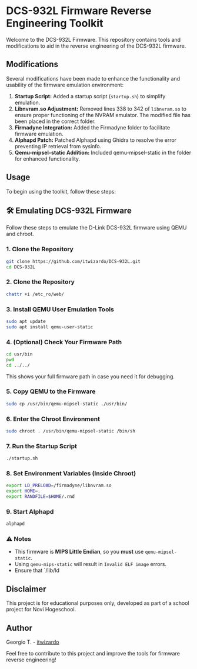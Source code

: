 # DCS-932L Firmware Reverse Engineering Toolkit

Welcome to the DCS-932L Firmware. This repository contains tools and modifications to aid in the reverse engineering of the DCS-932L firmware.

## Modifications

Several modifications have been made to enhance the functionality and usability of the firmware emulation environment:

1. **Startup Script:** Added a startup script (`startup.sh`) to simplify emulation.
2. **Libnvram.so Adjustment:** Removed lines 338 to 342 of `libnvram.so` to ensure proper functioning of the NVRAM emulator. The modified file has been placed in the correct folder.
3. **Firmadyne Integration:** Added the Firmadyne folder to facilitate firmware emulation.
4. **Alphapd Patch:** Patched Alphapd using Ghidra to resolve the error preventing IP retrieval from sysinfo.
5. **Qemu-mipsel-static Addition:** Included qemu-mipsel-static in the folder for enhanced functionality.

## Usage

To begin using the toolkit, follow these steps:

## 🛠️ Emulating DCS-932L Firmware

Follow these steps to emulate the D-Link DCS-932L firmware using QEMU and chroot.

### 1. Clone the Repository

```bash
git clone https://github.com/itwizardo/DCS-932L.git
cd DCS-932L
```

### 2. Clone the Repository

```bash
chattr +i /etc_ro/web/
```

### 3. Install QEMU User Emulation Tools

```bash
sudo apt update
sudo apt install qemu-user-static
```

### 4. (Optional) Check Your Firmware Path

```bash
cd usr/bin
pwd
cd ../../
```

This shows your full firmware path in case you need it for debugging.

### 5. Copy QEMU to the Firmware

```bash
sudo cp /usr/bin/qemu-mipsel-static ./usr/bin/
```

### 6. Enter the Chroot Environment

```bash
sudo chroot . /usr/bin/qemu-mipsel-static /bin/sh
```

### 7. Run the Startup Script

```bash
./startup.sh
```

### 8. Set Environment Variables (Inside Chroot)

```bash
export LD_PRELOAD=/firmadyne/libnvram.so
export HOME=.
export RANDFILE=$HOME/.rnd
```

### 9. Start Alphapd

```bash
alphapd
```

### ⚠️ Notes

- This firmware is **MIPS Little Endian**, so you **must** use `qemu-mipsel-static`.
- Using `qemu-mips-static` will result in `Invalid ELF image` errors.
- Ensure that `/lib/ld



## Disclaimer

This project is for educational purposes only, developed as part of a school project for Novi Hogeschool.

## Author

Georgio T. - [itwizardo](https://github.com/itwizardo)

Feel free to contribute to this project and improve the tools for firmware reverse engineering!
